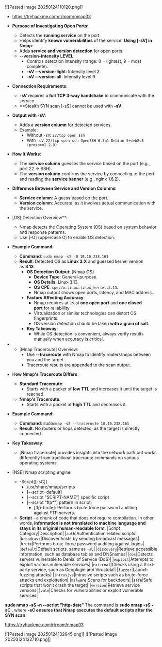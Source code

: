 ![[Pasted image 20250124110120.png]]

- https://tryhackme.com/r/room/nmap03 
- **Purpose of Investigating Open Ports**:
  - Detects the **running service** on the port.
  - Helps identify **known vulnerabilities** of the service.
**Using [-sV] in Nmap**:
  - Adds **service and version detection** for open ports.
  - **--version-intensity LEVEL**:
    - Controls detection intensity (range: 0 = lightest, 9 = most complete).
    - **-sV --version-light**: Intensity level 2.
    - **-sV --version-all**: Intensity level 9.

- **Connection Requirements**:
  - **-sV** requires a **full TCP 3-way handshake** to communicate with the service.
  - **Stealth SYN scan [-sS] cannot be used with **-sV**.

- **Output with -sV**:
  - Adds a **version column** for detected services.
  - Example:
    - Without `-sV`: `22/tcp open ssh`
    - With `-sV`: `22/tcp open ssh OpenSSH 6.7p1 Debian 5+deb8u8 (protocol 2.0)`

- **How It Works**:
  - The **service column** guesses the service based on the port (e.g., port 22 → SSH).
  - The **version column** confirms the service by connecting to the port and reading the **service banner** (e.g., nginx 1.6.2).

- **Difference Between Service and Version Columns**:
  - **Service column**: A guess based on the port.
  - **Version column**: Accurate, as it involves actual communication with the service.

- [OS] Detection Overview**:
    - Nmap detects the Operating System (OS) based on system behavior and response patterns.
    - Use [-O] (uppercase O) to enable OS detection.
- **Example Command**:
    - **Command**: `sudo nmap -sS -O 10.10.238.161`
    - **Result**: Detected OS as **Linux 3.X** and guessed kernel version as **3.13**.
		- **OS Detection Output**: [Nmap OS]
		    - **Device Type**: General-purpose.
		    - **OS Details**: Linux 3.13.
		    - **OS CPE**: `cpe:/o:linux:linux_kernel:3.13`.
		    - Nmap output shows open ports, latency, and MAC address.
		- **Factors Affecting Accuracy**:
		    - Nmap requires at least **one open port** and **one closed port** for reliablility
		    - Virtualization or similar technologies can distort OS fingerprints.
		    - OS version detection should be taken **with a grain of salt**.
		- **Key Takeaway**:
		    - While OS detection is convenient, always verify results manually when accuracy is critical.
- - [Mnap Traceroute] Overview:
    - Use **--traceroute** with Nmap to identify routers/hops between you and the target.
    - Traceroute results are appended to the scan output.
- **How Nmap's Traceroute Differs**:
    
    - **Standard Traceroute**:
        - Starts with a packet of **low TTL** and increases it until the target is reached.
    - **Nmap's Traceroute**:
        - Starts with a packet of **high TTL** and decreases it.
- **Example Command**:
    
    - **Command**: sudo`nmap -sS --traceroute 10.10.238.161`
    - **Result**: No routers or hops detected, as the target is directly connected.
- **Key Takeaway**:
    - [Nmap traceroute] provides insights into the network path but works differently from traditional traceroute commands on various operating systems.
- [NSE] Nmap scripting engine 
	- -Script{[-sC]} 
		- /usr/share/nmap/scripts
		- [--script=default]
		- [--script "SCRIPT-NAME"] specific script
		- [--script "ftp*"] pattern in script;
			- [ftp-brute]: Performs brute force password auditing against FTP servers.
	- **Script** - a chunk of code that does not require compilation. In other words, **information is not translated to machine language and stays in its original human-readable form**.
|Script Category|Description|
|`auth`|Authentication related scripts|
|`broadcast`|Discover hosts by sending broadcast messages|
|`brute`|Performs brute-force password auditing against logins|
|`default`|Default scripts, same as `-sC`|
|`discovery`|Retrieve accessible information, such as database tables and DNSnames|
|`dos`|Detects servers vulnerable to Denial of Service (DoS)|
|`exploit`|Attempts to exploit various vulnerable services|
|`external`|Checks using a third-party service, such as Geoplugin and Virustotal|
|`fuzzer`|Launch fuzzing attacks|
|`intrusive`|Intrusive scripts such as brute-force attacks and exploitation|
|`malware`|Scans for backdoors|
|`safe`|Safe scripts that won’t crash the target|
|`version`|Retrieve service versions|
|`vuln`|Checks for vulnerabilities or exploit vulnerable services|

**sudo nmap -sS -n --script "http-date" <target>**
	The command is **sudo nmap -sS -sC <target>**, where **-sC ensures that Nmap executes the default scripts after the SYN scan**.


https://tryhackme.com/r/room/nmap03 

![[Pasted image 20250124132645.png]]
![[Pasted image 20250124132710.png]]

